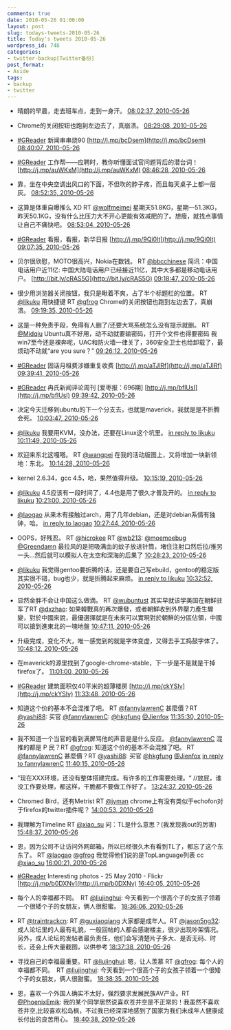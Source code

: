 ```yaml
---
comments: true
date: 2010-05-26 01:00:00
layout: post
slug: todays-tweets-2010-05-26
title: Today's tweets 2010-05-26
wordpress_id: 748
categories:
- twitter-backup[Twitter备份]
post_format:
- Aside
tags:
- backup
- twitter
---
```





  * 晴朗的早晨，走去班车点，走到一身汗。 [08:02:37, 2010-05-26](http://twitter.com/gfrog/statuses/14726314852)





  * Chrome的关闭按钮也跑到左边去了，真崩溃。 [08:29:08, 2010-05-26](http://twitter.com/gfrog/statuses/14727778766)





  * [#GReader](http://search.twitter.com/search?q=%23GReader) 新闻串串烧90 [http://j.mp/bcDsem](http://j.mp/bcDsem) [08:40:07, 2010-05-26](http://twitter.com/gfrog/statuses/14728397095)





  * [#GReader](http://search.twitter.com/search?q=%23GReader) 工作帮——应聘时，教你听懂面试官问题背后的潜台词！ [http://j.mp/auWKxM](http://j.mp/auWKxM) [08:46:28, 2010-05-26](http://twitter.com/gfrog/statuses/14728744609)





  * 靠，坐在中央空调出风口的下面，不但吹的脖子疼，而且每天桌子上都一层灰。 [08:52:35, 2010-05-26](http://twitter.com/gfrog/statuses/14729086277)





  * 这算是体重自曝推么 XD RT [@wolfmeimei](http://twitter.com/wolfmeimei) 星期天51.8KG，星期一51.3KG，昨天50.1KG，没有什么比压力大不开心更能有效减肥的了。想瘦，就找点事情让自己不痛快吧。 [08:53:04, 2010-05-26](http://twitter.com/gfrog/statuses/14729113029)





  * [#GReader](http://search.twitter.com/search?q=%23GReader) 看报，看报，新华日报 [http://j.mp/9Qi0lt](http://j.mp/9Qi0lt) [09:07:35, 2010-05-26](http://twitter.com/gfrog/statuses/14729962941)





  * 贝尔很欣慰，MOTO很高兴，Nokia在数钱。 RT [@bbcchinese](http://twitter.com/bbcchinese) 简讯：中国电话用户近11亿: 中国大陆电话用户已经接近11亿，其中大多都是移动电话用户。 [http://bit.ly/cRAS5G](http://bit.ly/cRAS5G) [09:18:47, 2010-05-26](http://twitter.com/gfrog/statuses/14730603497)





  * 很少用浏览器关闭按钮，我只是瞅着不爽，占了半个标题栏的位置。 RT [@likuku](http://twitter.com/likuku) 用快捷键 RT [@gfrog](http://twitter.com/gfrog) Chrome的关闭按钮也跑到左边去了，真崩溃。 [09:19:35, 2010-05-26](http://twitter.com/gfrog/statuses/14730649958)





  * 这是一种免责手段，免得有人删了/还要大骂系统怎么没有提示就删。 RT [@Midqiu](http://twitter.com/Midqiu) Ubuntu真不好用，动不动就要输密码，打开个文件也得要密码 我win7至今还是裸奔呢，UAC和防火墙一律关了，360安全卫士也给卸载了，最烦动不动就“are you sure？” [09:26:12, 2010-05-26](http://twitter.com/gfrog/statuses/14731033967)





  * [#GReader](http://search.twitter.com/search?q=%23GReader) 固话月租费涉嫌重复收费 [http://j.mp/aTJlRf](http://j.mp/aTJlRf) [09:39:41, 2010-05-26](http://twitter.com/gfrog/statuses/14731818673)





  * [#GReader](http://search.twitter.com/search?q=%23GReader) 冉氏新闻评论周刊 [爱枣报：696期] [http://j.mp/bflUsI](http://j.mp/bflUsI) [09:39:42, 2010-05-26](http://twitter.com/gfrog/statuses/14731820108)





  * 决定今天迁移到ubuntu的下一个分支去，也就是maverick，我就是是不折腾会死。 [10:03:47, 2010-05-26](http://twitter.com/gfrog/statuses/14733279845)





  * [@likuku](http://twitter.com/likuku) 我要用KVM，没办法，还要在Linux这个坑里。 [in reply to likuku](http://twitter.com/likuku/statuses/14733443110) [10:11:49, 2010-05-26](http://twitter.com/gfrog/statuses/14733753247)





  * 欢迎来东北这嘎嗒。 RT [@wangpei](http://twitter.com/wangpei) 在我的活动版图上，又将增加一块新领地：东北。 [10:14:28, 2010-05-26](http://twitter.com/gfrog/statuses/14733903603)





  * kernel 2.6.34，gcc 4.5，哈，果然值得升级。 [10:15:19, 2010-05-26](http://twitter.com/gfrog/statuses/14733952631)





  * [@likuku](http://twitter.com/likuku) 4.5应该有一段时间了，4.4也是用了很久才普及开的。 [in reply to likuku](http://twitter.com/likuku/statuses/14734053774) [10:21:00, 2010-05-26](http://twitter.com/gfrog/statuses/14734283039)





  * [@laogao](http://twitter.com/laogao) 从来木有接触过arch，用了几年debian，还是对debian系情有独钟，哈。 [in reply to laogao](http://twitter.com/laogao/statuses/14734403127) [10:27:44, 2010-05-26](http://twitter.com/gfrog/statuses/14734670760)





  * OOPS，好残忍。 RT [@hicrokee](http://twitter.com/hicrokee) RT [@wb213](http://twitter.com/wb213): [@moemoebug](http://twitter.com/moemoebug) [@Greendamn](http://twitter.com/Greendamn) 最拉风的是把吸满血的蚊子放进针筒，堵住注射口然后拉/推另一头…然后就可以模拟人在太空和深海的后果了 [10:28:23, 2010-05-26](http://twitter.com/gfrog/statuses/14734708179)





  * [@likuku](http://twitter.com/likuku) 我觉得gentoo要折腾的话，还是要自己写ebuild，gentoo的稳定版其实很不错，bug也少，就是折腾起来麻烦。 [in reply to likuku](http://twitter.com/likuku/statuses/14734425029) [10:32:52, 2010-05-26](http://twitter.com/gfrog/statuses/14734972640)





  * 显然金胖不会让中国这么做滴。 RT [@wubuntust](http://twitter.com/wubuntust) 其实早就该学美国在朝鲜驻军了RT [@dxzhao](http://twitter.com/dxzhao): 如果韓戰真的再次爆發，或者朝鮮收到外界壓力產生驟變，對於中國來說，最優選擇就是在未來可以實現對於朝鮮的分區佔領，中國可以搶到進東北的一塊地盤 [10:47:11, 2010-05-26](http://twitter.com/gfrog/statuses/14735796073)





  * 升级完成，变化不大，唯一感觉到的就是字体变虚，又得去手工捣鼓字体了。 [10:48:12, 2010-05-26](http://twitter.com/gfrog/statuses/14735855068)





  * 在maverick的源里找到了google-chrome-stable，下一步是不是就是干掉firefox了。 [11:01:00, 2010-05-26](http://twitter.com/gfrog/statuses/14736595709)





  * [#GReader](http://search.twitter.com/search?q=%23GReader) 建筑面积仅40平米的超薄楼房 [http://j.mp/ckYSIv](http://j.mp/ckYSIv) [11:33:48, 2010-05-26](http://twitter.com/gfrog/statuses/14738563342)





  * 知道这个价的基本不会混推了吧。 RT [@fannylawrenC](http://twitter.com/fannylawrenC) 甚麼價？RT [@yashi88](http://twitter.com/yashi88): 买官 [@fannylawrenC](http://twitter.com/fannylawrenC): [@hkgfung](http://twitter.com/hkgfung) [@Jienfox](http://twitter.com/Jienfox) [11:35:30, 2010-05-26](http://twitter.com/gfrog/statuses/14738665629)





  * 我不知道一个当官的看到满屏骂他的声音是是什么反应。 [@fannylawrenC](http://twitter.com/fannylawrenC) 混推的都是 P 民？RT [@gfrog](http://twitter.com/gfrog): 知道这个价的基本不会混推了吧。 RT [@fannylawrenC](http://twitter.com/fannylawrenC) 甚麼價？RT [@yashi88](http://twitter.com/yashi88): 买官 [@hkgfung](http://twitter.com/hkgfung) [@Jienfox](http://twitter.com/Jienfox) [in reply to fannylawrenC](http://twitter.com/fannylawrenC/statuses/14738865461) [11:40:15, 2010-05-26](http://twitter.com/gfrog/statuses/14738942044)





  * ”现在XXX环境，还没有整体搭建完成。有许多的工作需要处理。“ //放屁，谁没工作要处理，都这样，干脆都不要做工作好了。 [13:24:37, 2010-05-26](http://twitter.com/gfrog/statuses/14743880350)





  * Chromed Bird，还有Metrist RT [@jyman](http://twitter.com/jyman) chrome上有没有类似于echofon对于firefox的twitter插件呢？ [14:00:53, 2010-05-26](http://twitter.com/gfrog/statuses/14745290594)





  * 我理解为Timeline RT [@xiao_su](http://twitter.com/xiao_su) 问：TL是什么意思？(我发现我out的厉害) [15:48:37, 2010-05-26](http://twitter.com/gfrog/statuses/14749013339)





  * 恩，因为公司不让访问外网邮箱，所以已经很久木有看到TL了，都忘了这个东东了。 RT [@laogao](http://twitter.com/laogao) [@gfrog](http://twitter.com/gfrog) 我觉得他们说的是TopLanguage列表 cc [@xiao_su](http://twitter.com/xiao_su) [16:00:21, 2010-05-26](http://twitter.com/gfrog/statuses/14749400456)





  * [#GReader](http://search.twitter.com/search?q=%23GReader) Interesting photos - 25 May 2010 - Flickr [http://j.mp/b0DXNv](http://j.mp/b0DXNv) [16:40:05, 2010-05-26](http://twitter.com/gfrog/statuses/14750707318)





  * 每个人的幸福都不同。　RT [@liujinghui](http://twitter.com/liujinghui): 今天看到一个很高个子的女孩子领着一个很矮个子的女朋友，俩人很甜蜜。 [18:36:06, 2010-05-26](http://twitter.com/gfrog/statuses/14754744653)





  * RT [@traintrackcn](http://twitter.com/traintrackcn): RT [@guxiaoqiang](http://twitter.com/guxiaoqiang) 大家都是成年人。RT [@jason5ng32](http://twitter.com/jason5ng32): 成人论坛里的人最有礼貌，一般回帖的人都会感谢楼主，很少出现吵架情况。另外，成人论坛的发帖者最负责任，他们会写清楚片子多大、是否无码、时长，还会上传大量截图，以供参考 [18:37:38, 2010-05-26](http://twitter.com/gfrog/statuses/14754803934)





  * 寻找自己的幸福最重要。RT [@liujinghui](http://twitter.com/liujinghui): 嗯，让人羡慕 RT [@gfrog](http://twitter.com/gfrog): 每个人的幸福都不同。　RT [@liujinghui](http://twitter.com/liujinghui): 今天看到一个很高个子的女孩子领着一个很矮个子的女朋友，俩人很甜蜜。 [18:38:35, 2010-05-26](http://twitter.com/gfrog/statuses/14754843430)





  * 恩，喜欢一个外国人确实不太好，强烈要求发展民族AV产业。RT [@PhoenixEmik](http://twitter.com/PhoenixEmik): 我的某个同学居然说喜欢苍井空是不正常的！我虽然不喜欢苍井空,比较喜欢松岛枫，不过我已经深深地感到了国家为我们未成年人健康成长付出的良苦用心。 [18:40:38, 2010-05-26](http://twitter.com/gfrog/statuses/14754921883)




